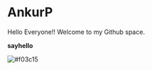 # AnkurP

Hello Everyone!!
Welcome to my Github space.

**sayhello**


![#f03c15](https://via.placeholder.com/15/f03c15/000000?text=+) 
